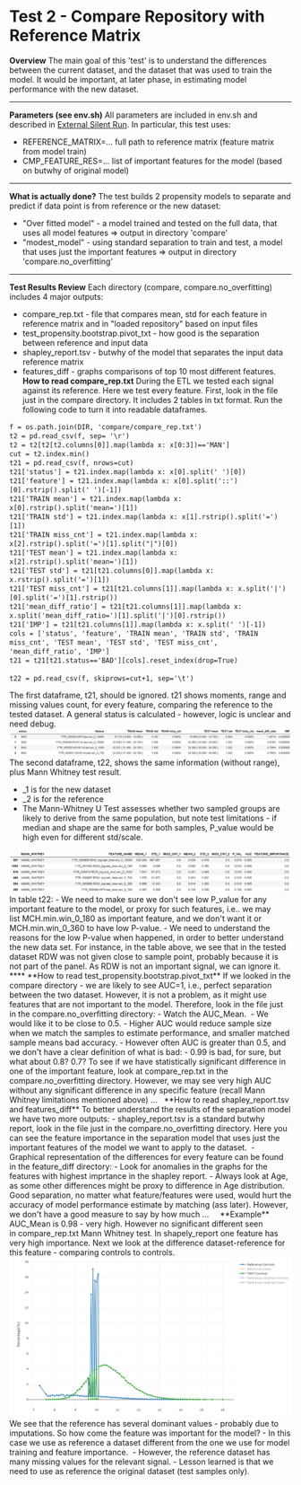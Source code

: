 # Test 2 - Compare Repository with Reference Matrix

**Overview**
The main goal of this 'test' is to understand the differences between the current dataset, and the dataset that was used to train the model. It would be important, at later phase, in estimating model performance with the new dataset.
****
**Parameters (see env.sh)**
All parameters are included in env.sh and described in [External Silent Run](/Models/Model%20Checklist/AutoTest/External%20Silent%20Run).
In particular, this test uses:
- REFERENCE_MATRIX=... full path to reference matrix (feature matrix from model train)
- CMP_FEATURE_RES=... list of important features for the model (based on butwhy of original model)
****
**What is actually done?**
The test builds 2 propensity models to separate and predict if data point is from reference or the new dataset:
- "Over fitted model" - a model trained and tested on the full data, that uses all model features => output in directory 'compare'
- "modest_model" - using standard separation to train and test, a model that uses just the important features => output in directory 'compare.no_overfitting'
****
**Test Results Review**
Each directory (compare, compare.no_overfitting) includes 4 major outputs: 
- compare_rep.txt - file that compares mean, std for each feature in reference matrix and in "loaded repository" based on input files
- test_propensity.bootstrap.pivot_txt - how good is the separation between reference and input data
- shapley_report.tsv - butwhy of the model that separates the input data reference matrix
- features_diff - graphs comparisons of top 10 most different features.
 
**How to read compare_rep.txt**
During the ETL we tested each signal against its reference. Here we test every feature.
First, look in the file just in the compare directory.
It includes 2 tables in txt format. Run the following code to turn it into readable dataframes.
```
f = os.path.join(DIR, 'compare/compare_rep.txt')
t2 = pd.read_csv(f, sep= '\r')
t2 = t2[t2[t2.columns[0]].map(lambda x: x[0:3])=='MAN']
cut = t2.index.min()
t21 = pd.read_csv(f, nrows=cut)
t21['status'] = t21.index.map(lambda x: x[0].split(' ')[0])
t21['feature'] = t21.index.map(lambda x: x[0].split('::')[0].rstrip().split(' ')[-1])
t21['TRAIN mean'] = t21.index.map(lambda x: x[0].rstrip().split('mean=')[1])
t21['TRAIN std'] = t21.index.map(lambda x: x[1].rstrip().split('=')[1])
t21['TRAIN miss_cnt'] = t21.index.map(lambda x: x[2].rstrip().split('=')[1].split("|")[0])
t21['TEST mean'] = t21.index.map(lambda x: x[2].rstrip().split('mean=')[1])
t21['TEST std'] = t21[t21.columns[0]].map(lambda x: x.rstrip().split('=')[1])
t21['TEST miss_cnt'] = t21[t21.columns[1]].map(lambda x: x.split('|')[0].split('=')[1].rstrip())
t21['mean_diff_ratio'] = t21[t21.columns[1]].map(lambda x: x.split('mean_diff_ratio=')[1].split('|')[0].rstrip())
t21['IMP'] = t21[t21.columns[1]].map(lambda x: x.split(' ')[-1])
cols = ['status', 'feature', 'TRAIN mean', 'TRAIN std', 'TRAIN miss_cnt', 'TEST mean', 'TEST std', 'TEST miss_cnt', 'mean_diff_ratio', 'IMP'] 
t21 = t21[t21.status=='BAD'][cols].reset_index(drop=True)
 
t22 = pd.read_csv(f, skiprows=cut+1, sep='\t')
```
The first dataframe, t21, should be ignored.
t21 shows moments, range and missing values count, for every feature, comparing the reference to the tested dataset. A general status is calculated - however, logic is unclear and need debug.
<img src="/attachments/13926455/13926475.png"/>
The second dataframe, t22, shows the same information (without range), plus Mann Whitney test result.
- _1 is for the new dataset
- _2 is for the reference
- The Mann-Whitney U Test assesses whether two sampled groups are likely to derive from the same population, but note test limitations - if median and shape are the same for both samples, P_value would be high even for different std/scale. 
<img src="/attachments/13926455/13926476.png"/>
In table t22:
- We need to make sure we don't see low P_value for any important feature to the model, or proxy for such features, i.e.. we may list MCH.min.win_0_180 as important feature, and we don't want it or MCH.min.win_0_360 to have low P-value.
- We need to understand the reasons for the low P-value when happened, in order to better understand the new data set. For instance, in the table above, we see that in the tested dataset RDW was not given close to sample point, probably because it is not part of the panel. As RDW is not an important signal, we can ignore it.
****
**How to read test_propensity.bootstrap.pivot_txt**
If we looked in the compare directory - we are likely to see AUC=1, i.e., perfect separation between the two dataset. However, it is not a problem, as it might use features that are not important to the model.
Therefore, look in the file just in the compare.no_overfitting directory:
- Watch the AUC_Mean. 
- We would like it to be close to 0.5.
- Higher AUC would reduce sample size when we match the samples to estimate performance, and smaller matched sample means bad accuracy.
- However often AUC is greater than 0.5, and we don't have a clear definition of what is bad:
  - 0.99 is bad, for sure, but what about 0.8? 0.7?
To see if we have statistically significant difference in one of the important feature, look at compare_rep.txt in the compare.no_overfitting directory. However, we may see very high AUC without any significant difference in any specific feature (recall Mann Whitney limitations mentioned above) ...
 
**How to read shapley_report.tsv and features_diff**
To better understand the results of the separation model we have two more outputs:
- shapley_report.tsv is a standard butwhy report, look in the file just in the compare.no_overfitting directory. Here you can see the feature importance in the separation model that uses just the important features of the model we want to apply to the dataset. 
- Graphical representation of the differences for every feature can be found in the feature_diff directory:
  - Look for anomalies in the graphs for the features with highest imprtance in the shapley report.
  - Always look at Age, as some other differences might be proxy to difference in Age distribution.
Good separation, no matter what feature/features were used, would hurt the accuracy of model performance estimate by matching (ass later). However, we don't have a good measure to say by how much ...  
 
**Example**
AUC_Mean is 0.98 - very high. However no significant different seen in compare_rep.txt Mann Whitney test. In shapely_report one feature has very high importance. Next we look at the difference dataset-reference for this feature - comparing controls to controls.
<img src="/attachments/13926455/13926485.png"/>
We see that the reference has several dominant values - probably due to imputations.
So how come the feature was important for the model?
- In this case we use as reference a dataset different from the one we use for model training and feature importance. 
- However, the reference dataset has many missing values for the relevant signal.
- Lesson learned is that we need to use as reference the original dataset (test samples only).
 
 
